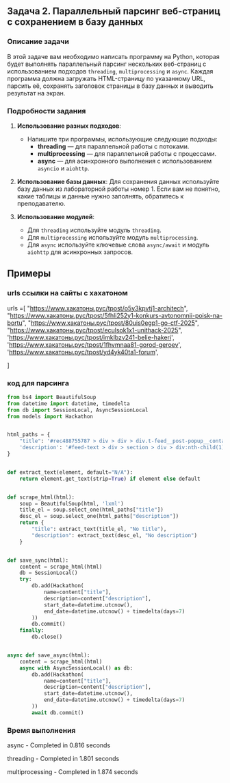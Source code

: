 ## Задача 2. Параллельный парсинг веб-страниц с сохранением в базу данных

### Описание задачи
В этой задаче вам необходимо написать программу на Python, которая будет выполнять параллельный парсинг нескольких веб-страниц с использованием подходов `threading`, `multiprocessing` и `async`. Каждая программа должна загружать HTML-страницу по указанному URL, парсить её, сохранять заголовок страницы в базу данных и выводить результат на экран.

### Подробности задания

1. **Использование разных подходов**:
   - Напишите три программы, использующие следующие подходы:
     - **threading** — для параллельной работы с потоками.
     - **multiprocessing** — для параллельной работы с процессами.
     - **async** — для асинхронного выполнения с использованием `asyncio` и `aiohttp`.


2. **Использование базы данных**:
   Для сохранения данных используйте базу данных из лабораторной работы номер 1. Если вам не понятно, какие таблицы и данные нужно заполнять, обратитесь к преподавателю.

3. **Использование модулей**:
   - Для `threading` используйте модуль `threading`.
   - Для `multiprocessing` используйте модуль `multiprocessing`.
   - Для `async` используйте ключевые слова `async/await` и модуль `aiohttp` для асинхронных запросов.


## Примеры
### urls ссылки на сайты с хахатоном
urls =[
    "https://www.хакатоны.рус/tpost/o5y3kpvtj1-architech",
    "https://www.хакатоны.рус/tpost/5fhli252y1-konkurs-avtonomnii-poisk-na-bortu",
    "https://www.хакатоны.рус/tpost/80uis0egp1-go-ctf-2025",
    "https://www.хакатоны.рус/tpost/eculsok1x1-unithack-2025",
    'https://www.хакатоны.рус/tpost/imklbzv241-belie-hakeri',
    'https://www.хакатоны.рус/tpost/1fhvmnaa81-gorod-geroev',
    'https://www.хакатоны.рус/tpost/yd4yk40ta1-forum',

]

### код для парсинга
```python
from bs4 import BeautifulSoup
from datetime import datetime, timedelta
from db import SessionLocal, AsyncSessionLocal
from models import Hackathon


html_paths = {
    "title": '#rec488755787 > div > div > div.t-feed__post-popup__container.t-container.t-popup__container.t-popup__container-static > div.t-feed__post-popup__content-wrapper > div:nth-child(3) > div.t-feed__post-popup__title-wrapper > h1',
    'description': '#feed-text > div > section > div > div:nth-child(1)'
}


def extract_text(element, default="N/A"):
    return element.get_text(strip=True) if element else default


def scrape_html(html):
    soup = BeautifulSoup(html, 'lxml')
    title_el = soup.select_one(html_paths["title"])
    desc_el = soup.select_one(html_paths["description"])
    return {
        "title": extract_text(title_el, "No title"),
        "description": extract_text(desc_el, "No description")
    }


def save_sync(html):
    content = scrape_html(html)
    db = SessionLocal()
    try:
        db.add(Hackathon(
            name=content["title"],
            description=content["description"],
            start_date=datetime.utcnow(),
            end_date=datetime.utcnow() + timedelta(days=7)
        ))
        db.commit()
    finally:
        db.close()


async def save_async(html):
    content = scrape_html(html)
    async with AsyncSessionLocal() as db:
        db.add(Hackathon(
            name=content["title"],
            description=content["description"],
            start_date=datetime.utcnow(),
            end_date=datetime.utcnow() + timedelta(days=7)
        ))
        await db.commit()
```

### Время выполнения
async - Completed in 0.816 seconds

threading - Completed in 1.801 seconds

multiprocessing - Completed in 1.874 seconds
